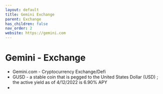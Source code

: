```yaml
---
layout: default
title: Gemini Exchange
parent: Exchange
has_children: false
nav_order: 2
website: https://gemini.com
---
```


# Gemini - Exchange

- Gemini.com - Cryptocurrency Exchange/Defi
- GUSD - a stable coin that is pegged to the United States Dollar (USD) ; the active yield as of 4/12/2022 is 6.90% APY
- 